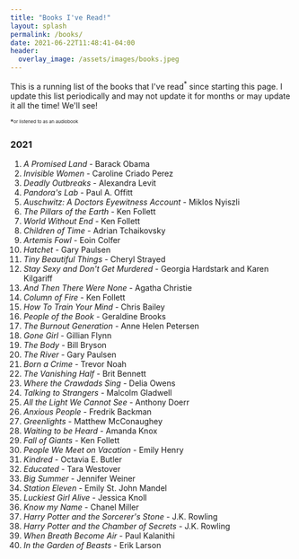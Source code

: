 ```yaml
---
title: "Books I've Read!"
layout: splash
permalink: /books/
date: 2021-06-22T11:48:41-04:00
header:
  overlay_image: /assets/images/books.jpeg
---
```


This is a running list of the books that I've read<sup>*</sup> since starting this page. I update this list periodically and may not update it for months or may update it all the time! We'll see!

<sup>*<sup><sub>or listened to as an audiobook<sub>

### 2021
1. *A Promised Land* - Barack Obama
2. *Invisible Women* - Caroline Criado Perez
3. *Deadly Outbreaks* - Alexandra Levit
4. *Pandora's Lab* - Paul A. Offitt
5. *Auschwitz: A Doctors Eyewitness Account* - Miklos Nyiszli
6. *The Pillars of the Earth* - Ken Follett
7. *World Without End* - Ken Follett
8. *Children of Time* - Adrian Tchaikovsky
9. *Artemis Fowl* - Eoin Colfer
10. *Hatchet* - Gary Paulsen
11. *Tiny Beautiful Things* - Cheryl Strayed
12. *Stay Sexy and Don't Get Murdered* - Georgia Hardstark and Karen Kilgariff
13. *And Then There Were None* - Agatha Christie
14. *Column of Fire* - Ken Follett
15. *How To Train Your Mind* - Chris Bailey
16. *People of the Book* - Geraldine Brooks
17. *The Burnout Generation* - Anne Helen Petersen
18. *Gone Girl* - Gillian Flynn
19. *The Body* - Bill Bryson
20. *The River* - Gary Paulsen
21. *Born a Crime* - Trevor Noah
22. *The Vanishing Half* - Brit Bennett
23. *Where the Crawdads Sing* - Delia Owens
24. *Talking to Strangers* - Malcolm Gladwell
25. *All the Light We Cannot See* - Anthony Doerr
26. *Anxious People* - Fredrik Backman
27. *Greenlights* - Matthew McConaughey
28. *Waiting to be Heard* - Amanda Knox
29. *Fall of Giants* - Ken Follett
30. *People We Meet on Vacation* - Emily Henry
31. *Kindred* - Octavia E. Butler
32. *Educated* - Tara Westover
33. *Big Summer* - Jennifer Weiner
34. *Station Eleven* - Emily St. John Mandel
35. *Luckiest Girl Alive* - Jessica Knoll
36. *Know my Name* - Chanel Miller
37. *Harry Potter and the Sorcerer's Stone* - J.K. Rowling
38. *Harry Potter and the Chamber of Secrets* - J.K. Rowling
39. *When Breath Become Air* - Paul Kalanithi
40. *In the Garden of Beasts* - Erik Larson
